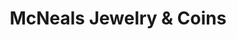 ---
title: "McNeals Jewelry & Coins"
url: /saint-petersburg/mcneals-jewelry-und-coins/
shop: Schmuck
---